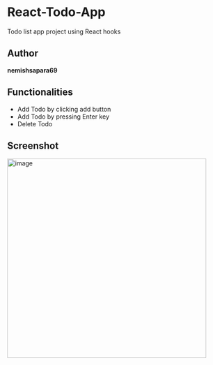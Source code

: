 
# React-Todo-App

Todo list app project using React hooks

## Author
**nemishsapara69**

## Functionalities
- Add Todo by clicking add button
- Add Todo by pressing Enter key
- Delete Todo

## Screenshot
<img width="457" alt="image" src="https://user-images.githubusercontent.com/36126362/213862825-c5c342c6-6ba1-421a-9784-2848368feea4.png">



